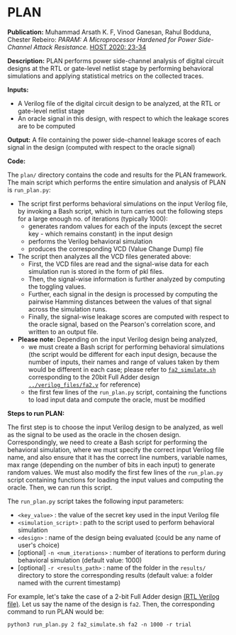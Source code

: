 
# PLAN

**Publication:** Muhammad Arsath K. F, Vinod Ganesan, Rahul Bodduna, Chester Rebeiro:
_PARAM: A Microprocessor Hardened for Power Side-Channel Attack Resistance._ [HOST 2020: 23-34](https://doi.org/10.1109/HOST45689.2020.9300263)

**Description:** PLAN performs power side-channel analysis of digital circuit designs at the RTL or gate-level netlist stage by performing behavioral simulations and applying statistical metrics on the collected traces.

**Inputs:**

- A Verilog file of the digital circuit design to be analyzed, at the RTL or gate-level netlist stage
- An oracle signal in this design, with respect to which the leakage scores are to be computed

**Output:** A file containing the power side-channel leakage scores of each signal in the design (computed with respect to the oracle signal)

**Code:**

The `plan/` directory contains the code and results for the PLAN framework. The main script which performs the entire simulation and analysis of PLAN is `run_plan.py`:

- The script first performs behavioral simulations on the input Verilog file, by invoking a Bash script, which in turn carries out the following steps for a large enough no. of iterations (typically 1000):
  - generates random values for each of the inputs (except the secret key - which remains constant) in the input design
  - performs the Verilog behavioral simulation
  - produces the corresponding VCD (Value Change Dump) file
- The script then analyzes all the VCD files generated above:
  - First, the VCD files are read and the signal-wise data for each simulation run is stored in the form of pkl files.
  - Then, the signal-wise information is further analyzed by computing the toggling values.
  - Further, each signal in the design is processed by computing the pairwise Hamming distances between the values of that signal across the simulation runs.
  - Finally, the signal-wise leakage scores are computed with respect to the oracle signal, based on the Pearson's correlation score, and written to an output file.
- **Please note:** Depending on the input Verilog design being analyzed,
  - we must create a Bash script for performing behavioral simulations (the script would be different for each input design, because the number of inputs, their names and range of values taken by them would be different in each case; please refer to [`fa2_simulate.sh`](fa2_simulate.sh) corresponding to the 20bit Full Adder design [`../verilog_files/fa2.v`](../verilog_files/fa2.v) for reference)
  - the first few lines of the `run_plan.py` script, containing the functions to load input data and compute the oracle, must be modified

**Steps to run PLAN:**

The first step is to choose the input Verilog design to be analyzed, as well as the signal to be used as the oracle in the chosen design. Correspondingly, we need to create a Bash script for performing the behavioral simulation, where we must specify the correct input Verilog file name, and also ensure that it has the correct line numbers, variable names, max range (depending on the number of bits in each input) to generate random values. We must also modify the first few lines of the `run_plan.py` script containing functions for loading the input values and computing the oracle. Then, we can run this script.

The `run_plan.py` script takes the following input parameters:

- `<key_value>` : the value of the secret key used in the input Verilog file
- `<simulation_script>` : path to the script used to perform behavioral simulation
- `<design>` : name of the design being evaluated (could be any name of user's choice)
- [optional] `-n <num_iterations>` : number of iterations to perform during behavioral simulation (default value: 1000)
- [optional] `-r <results_path>` : name of the folder in the `results/` directory to store the corresponding results (default value: a folder named with the current timestamp)

For example, let's take the case of a 2-bit Full Adder design [(RTL Verilog file)](../verilog_files/fa2.v). Let us say the name of the design is `fa2`. Then, the corresponding command to run PLAN would be:

`python3 run_plan.py 2 fa2_simulate.sh fa2 -n 1000 -r trial`
